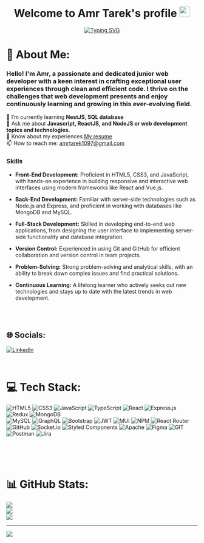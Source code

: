 
<h1 align="center">Welcome to Amr Tarek's profile <img src="https://media.giphy.com/media/hvRJCLFzcasrR4ia7z/giphy.gif" width="28"></h1>

<p align="center">
<a href="https://git.io/typing-svg"><img src="https://readme-typing-svg.herokuapp.com?font=Fira+Code&pause=1000&color=0796FF&center=true&vCenter=true&width=435&lines=Full-stack+web+developer;Where+there%E2%80%99s+a+will%2C+there%E2%80%99s+a+way" alt="Typing SVG" /></a>
<br>

# 💫 About Me:
### Hello! I'm Amr, a passionate and dedicated junior web developer with a keen interest in crafting exceptional user experiences through clean and efficient code. I thrive on the challenges that web development presents and enjoy continuously learning and growing in this ever-evolving field.

🌱 I’m currently learning **NestJS, SQL database**<br>
💬 Ask me about **Javascript, ReactJS, and NodeJS or web development topics and technologies.**<br>
📄 Know about my experiences [My resume](https://drive.google.com/file/d/1j8pk4d7OinEc47iuGMCC2oZ7DiWL9QhE/view?usp=drive_link)<br>
📫 How to reach me: amrtarek1097@gmail.com <br>

### Skills

- **Front-End Development:** Proficient in HTML5, CSS3, and JavaScript, with hands-on experience in building responsive and interactive web interfaces using modern frameworks like React and Vue.js.
- **Back-End Development:** Familiar with server-side technologies such as Node.js and Express, and proficient in working with databases like MongoDB and MySQL.
- **Full-Stack Development:** Skilled in developing end-to-end web applications, from designing the user interface to implementing server-side functionality and database integration.
- **Version Control:** Experienced in using Git and GitHub for efficient collaboration and version control in team projects.
- **Problem-Solving:** Strong problem-solving and analytical skills, with an ability to break down complex issues and find practical solutions.
- **Continuous Learning:** A lifelong learner who actively seeks out new technologies and stays up to date with the latest trends in web development.
  
  <br>
  <br>
	
## 🌐 Socials:
[![LinkedIn](https://img.shields.io/badge/LinkedIn-%230077B5.svg?logo=linkedin&logoColor=white)](https://linkedin.com/in/amr-tarek1010) 

<br>
	
# 💻 Tech Stack:
![HTML5](https://img.shields.io/badge/html5-%23E34F26.svg?style=flat&logo=html5&logoColor=white) 
![CSS3](https://img.shields.io/badge/css3-%231572B6.svg?style=flat&logo=css3&logoColor=white) 
![JavaScript](https://img.shields.io/badge/javascript-%23323330.svg?style=flat&logo=javascript&logoColor=%23F7DF1E) 
![TypeScript](https://img.shields.io/badge/typescript-%23007ACC.svg?style=flat&logo=typescript&logoColor=white) 
![React](https://img.shields.io/badge/react-%2320232a.svg?style=flat&logo=react&logoColor=%2361DAFB) 
![Express.js](https://img.shields.io/badge/express.js-%23404d59.svg?style=flat&logo=express&logoColor=%2361DAFB) 
![Redux](https://img.shields.io/badge/redux-%23593d88.svg?style=flat&logo=redux&logoColor=white) 
![MongoDB](https://img.shields.io/badge/MongoDB-%234ea94b.svg?style=flat&logo=mongodb&logoColor=white) 	
![MySQL](https://img.shields.io/badge/mysql-%2300f.svg?style=flat&logo=mysql&logoColor=white) 
![GraphQL](https://img.shields.io/badge/-GraphQL-E10098?style=flat&logo=graphql&logoColor=white) 
![Bootstrap](https://img.shields.io/badge/bootstrap-%23563D7C.svg?style=flat&logo=bootstrap&logoColor=white) 
![JWT](https://img.shields.io/badge/JWT-black?style=flat&logo=JSON%20web%20tokens) 
![MUI](https://img.shields.io/badge/MUI-%230081CB.svg?style=flat&logo=material-ui&logoColor=white) 
![NPM](https://img.shields.io/badge/NPM-%23000000.svg?style=flat&logo=npm&logoColor=white) 
![React Router](https://img.shields.io/badge/React_Router-CA4245?style=flat&logo=react-router&logoColor=white) 
![GitHub](https://img.shields.io/badge/GitHub-%23121011.svg?style=flat&logo=github&logoColor=white) 
![Socket.io](https://img.shields.io/badge/Socket.io-black?style=flat&logo=socket.io&badgeColor=010101) 
![Styled Components](https://img.shields.io/badge/styled--components-DB7093?style=flat&logo=styled-components&logoColor=white)
![Apache](https://img.shields.io/badge/apache-%23D42029.svg?style=flat&logo=apache&logoColor=white) 
![Figma](https://img.shields.io/badge/figma-%23F24E1E.svg?style=flat&logo=figma&logoColor=white) 
![GIT](https://img.shields.io/badge/Git-fc6d26?style=flat&logo=git&logoColor=white) 
![Postman](https://img.shields.io/badge/Postman-FF6C37?style=flat&logo=postman&logoColor=white) 
![Jira](https://img.shields.io/badge/jira-%230A0FFF.svg?style=flat&logo=jira&logoColor=white)

 <br>
  <br>
  <br>


# 📊 GitHub Stats:
![](https://github-readme-stats.vercel.app/api?username=AmrTarek1097&theme=radical&hide_border=true&include_all_commits=false&count_private=false)<br/>
![](https://github-readme-streak-stats.herokuapp.com/?user=AmrTarek1097&theme=radical&hide_border=true)<br/>
![](https://github-readme-stats.vercel.app/api/top-langs/?username=AmrTarek1097&theme=radical&hide_border=true&include_all_commits=false&count_private=false&layout=compact)

---
[![](https://visitcount.itsvg.in/api?id=AmrTarek1097&icon=0&color=1)](https://visitcount.itsvg.in)

<!-- Proudly created with GPRM ( https://gprm.itsvg.in ) -->

